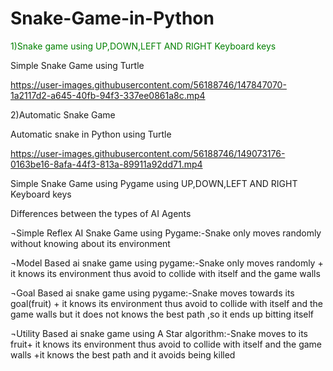 # Snake-Game-in-Python


<span style="color: green"> 1)Snake game using UP,DOWN,LEFT AND RIGHT Keyboard keys </span>


Simple Snake Game using Turtle

https://user-images.githubusercontent.com/56188746/147847070-1a2117d2-a645-40fb-94f3-337ee0861a8c.mp4





2)Automatic Snake Game


Automatic snake in Python using Turtle

https://user-images.githubusercontent.com/56188746/149073176-0163be16-8afa-44f3-813a-89911a92dd71.mp4







Simple Snake Game using Pygame using UP,DOWN,LEFT AND RIGHT Keyboard keys

Differences between the types of AI Agents

¬Simple Reflex AI Snake Game using Pygame:-Snake only moves randomly without knowing about its environment



¬Model Based ai snake game using pygame:-Snake only moves randomly + it knows its environment thus avoid to collide with itself and the game walls


¬Goal Based ai snake game using pygame:-Snake moves towards its goal(fruit) + it knows its environment thus avoid to collide with itself and the game walls but it does not knows the best path ,so it ends up bitting itself



¬Utility Based ai snake game using A Star algorithm:-Snake moves to its fruit+ it knows its environment thus avoid to collide with itself and the game walls +it knows the best path and it avoids being killed


